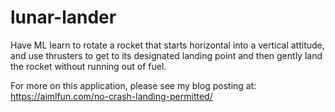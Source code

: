 # lunar-lander

Have ML learn to rotate a rocket that starts horizontal into a vertical attitude, and use thrusters to get to its designated landing point and then gently land the rocket without running out of fuel.

For more on this application, please see my blog posting at: https://aimlfun.com/no-crash-landing-permitted/

